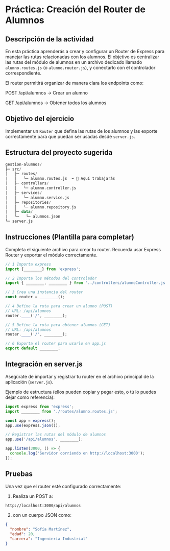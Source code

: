 # Práctica: Creación del Router de Alumnos

## Descripción de la actividad

En esta práctica aprenderás a crear y configurar un Router de Express para manejar las rutas relacionadas con los alumnos.
El objetivo es centralizar las rutas del módulo de alumnos en un archivo dedicado llamado ``alumno.routes.js`` (o ``alumno.router.js``), y conectarlo con el controlador correspondiente.

El router permitirá organizar de manera clara los endpoints como:

POST /api/alumnos → Crear un alumno

GET /api/alumnos → Obtener todos los alumnos

## Objetivo del ejercicio

Implementar un ``Router`` que defina las rutas de los alumnos y las exporte correctamente para que puedan ser usadas desde ``server.js``.

## Estructura del proyecto sugerida

```kotlin
gestion-alumnos/
├─ src/
|   ├─ routes/
|   │   └─ alumno.routes.js  ← 🧠 Aquí trabajarás
|   ├─ controllers/
|   │   └─ alumno.controller.js
|   ├─ services/
|   │   └─ alumno.service.js
|   ├─ repositories/
|   │   └─ alumno.repository.js
|   ├─ data/
|   └─   └─ alumnos.json
└─ server.js
```

## Instrucciones (Plantilla para completar)

Completa el siguiente archivo para crear tu router.
Recuerda usar Express Router y exportar el módulo correctamente.

```js
// 1️ Importa express
import {________} from 'express';

// 2️ Importa los métodos del controlador
import { ________, ________ } from '../controllers/alumnoController.js';

// 3️ Crea una instancia del router
const router = ________();

// 4️ Define la ruta para crear un alumno (POST)
// URL: /api/alumnos
router.____('/', ________);

// 5️ Define la ruta para obtener alumnos (GET)
// URL: /api/alumnos
router.____('/', ________);

// 6️ Exporta el router para usarlo en app.js
export default ________;
```

## Integración en server.js

Asegúrate de importar y registrar tu router en el archivo principal de la aplicación (``server.js``).

Ejemplo de estructura (ellos pueden copiar y pegar esto, o tú lo puedes dejar como referencia):

```js
import express from 'express';
import ________ from './routes/alumno.routes.js';

const app = express();
app.use(express.json());

// Registrar las rutas del módulo de alumnos
app.use('/api/alumnos', ________);

app.listen(3000, () => {
  console.log('Servidor corriendo en http://localhost:3000');
});
```

## Pruebas

Una vez que el router esté configurado correctamente:

1. Realiza un POST a:

```bash
http://localhost:3000/api/alumnos
```

2. con un cuerpo JSON como:

```json
{
  "nombre": "Sofía Martínez",
  "edad": 20,
  "carrera": "Ingeniería Industrial"
}
```